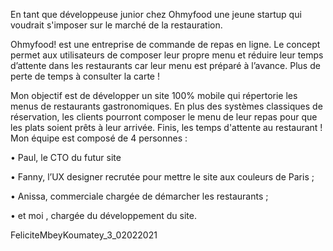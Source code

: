 
En tant que développeuse junior chez Ohmyfood une jeune startup qui voudrait s'imposer sur le marché de la restauration.

Ohmyfood! est une entreprise de commande de repas en ligne. Le concept permet aux utilisateurs de composer leur propre menu et réduire leur temps d’attente dans les restaurants car leur menu est préparé à l’avance. Plus de perte de temps à consulter la carte !

Mon objectif est de développer un site 100% mobile qui répertorie les menus de restaurants gastronomiques. En plus des systèmes classiques de réservation, les clients pourront composer le menu de leur repas pour que les plats soient prêts à leur arrivée. Finis, les temps d'attente au restaurant ! Mon équipe est composé de 4 personnes :

• Paul, le CTO du futur site

• Fanny, l’UX designer recrutée pour mettre le site aux couleurs de Paris ;

• Anissa, commerciale chargée de démarcher les restaurants ;

• et moi , chargée du développement du site.



FeliciteMbeyKoumatey_3_02022021
